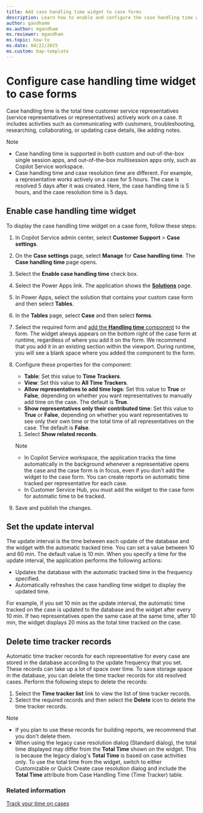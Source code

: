 ```yaml
---
title: Add case handling time widget to case forms 
description: Learn how to enable and configure the case handling time widget, which shows the total time customer service representatives spend on a case.
author: gandhamm 
ms.author: mgandham
ms.reviewer: mgandham
ms.topic: how-to 
ms.date: 04/22/2025 
ms.custom: bap-template 
---
```


# Configure case handling time widget to case forms 



Case handling time is the total time customer service representatives (service representatives or representatives) actively work on a case. It includes activities such as communicating  with customers, troubleshooting, researching, collaborating, or updating case details, like adding notes.

> [!NOTE]
> - Case handling time is supported in both custom and out-of-the-box single session apps, and out-of-the-box multisession apps only, such as Copilot Service workspace.
> - Case handling time and case resolution time are different. For example, a representative works actively on a case for 5 hours. The case is resolved 5 days after it was created. Here, the case handling time is 5 hours, and the case resolution time is 5 days.

## Enable case handling time widget

To display the case handling time widget on a case form, follow these steps:

1. In Copilot Service admin center, select **Customer Support** > **Case settings**.
1. On the **Case settings** page, select **Manage** for **Case handling time**. The **Case handling time** page opens.
1. Select the **Enable case handling time** check box.
1. Select the Power Apps link. The application shows the [**Solutions**](/power-apps/maker/data-platform/solutions-overview#work-with-solutions-in-power-apps) page. 
1. In Power Apps, select the solution that contains your custom case form and then select **Tables**.
1. In the **Tables** page, select **Case** and then select **forms**.
1. Select the required form and [add the **Handling time** component](/power-apps/maker/model-driven-apps/add-move-configure-or-delete-components-on-form#add-components-for-a-column-on-the-form) to the form. The widget always appears on the bottom right of the case form at runtime, regardless of where you add it on the form. We recommend that you add it in an existing section within the viewport. During runtime, you will see a blank space where you added the component to the form.
1.  Configure these properties for the component:

      - **Table**: Set this value to **Time Trackers**.
      - **View**: Set this value to **All Time Trackers**.
      - **Allow representatives to add time logs**: Set this value to **True** or **False**, depending on whether you want representatives to manually add time on the case. The default is **True**.
      - **Show representatives only their contributed time**: Set this value to **True** or **False**, depending on whether you want representatives to see only their own time or the total time of all representatives on the case. The default is **False**.
    1. Select **Show related records**.
    > [!NOTE]
    >  - In Copilot Service workspace, the application tracks the time automatically in the background whenever a representative opens the case and the case form is in focus, even if you don't add the widget to the case form. You can create reports on automatic time tracked per representative for each case.
    > - In Customer Service Hub, you must add the widget to the case form for automatic time to be tracked.
  1. Save and publish the changes.



## Set the update interval

The update interval is the time between each update of the database and the widget with the automatic tracked time. You can set a value between 10 and 60 min. The default value is 10 min. When you specify a time for the update interval, the application performs the following actions:

- Updates the database with the automatic tracked time in the frequency specified.
- Automatically refreshes the case handling time widget to display the updated time.

For example, if you set 10 min as the update interval, the automatic time tracked on the case is updated to the database and the widget after every 10 min. If two representatives open the same case at the same time, after 10 min, the widget displays 20 mins as the total time tracked on the case.

## Delete time tracker records

 Automatic time tracker records for each representative for every case are stored in the database according to the update frequency that you set. These records can take up a lot of space over time. To save storage space in the database, you can delete the time tracker records for old resolved cases. Perform the following steps to delete the records:
   1. Select the **Time tracker list** link to view the list of time tracker records.
   1. Select the  required records and then select the **Delete** icon to delete the time tracker records.

> [!NOTE]
> - If you plan to use these records for building reports, we recommend that you don't delete them.
> - When using the legacy case resolution dialog (Standard dialog), the total time displayed may differ from the **Total Time** shown on the widget. This is because the legacy dialog's **Total Time** is based on case activities only. To use the total time from the widget, switch to either Customizable or Quick Create case resolution dialog and include the **Total Time** attribute from Case Handling Time (Time Tracker) table.


### Related information  

[Track your time on cases](../use/case-handling-time.md)